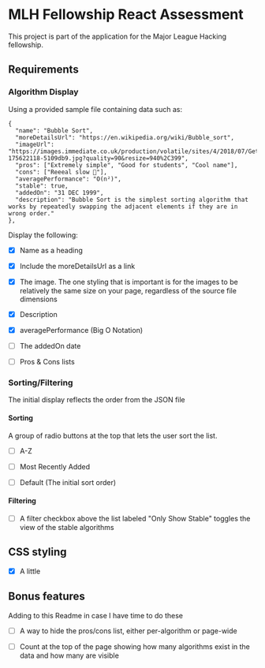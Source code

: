 # MLH Fellowship React Assessment
This project is part of the application for the Major League Hacking fellowship.

## Requirements

### Algorithm Display
Using a provided sample file containing data such as:
  ```
  {
    "name": "Bubble Sort",
    "moreDetailsUrl": "https://en.wikipedia.org/wiki/Bubble_sort",
    "imageUrl": "https://images.immediate.co.uk/production/volatile/sites/4/2018/07/GettyImages-175622118-5109db9.jpg?quality=90&resize=940%2C399",
    "pros": ["Extremely simple", "Good for students", "Cool name"],
    "cons": ["Reeeal slow 🐢"],
    "averagePerformance": "O(n²)",
    "stable": true,
    "addedOn": "31 DEC 1999",
    "description": "Bubble Sort is the simplest sorting algorithm that works by repeatedly swapping the adjacent elements if they are in wrong order."
  },
  ```
Display the following:

  - [x] Name as a heading

  - [x] Include the moreDetailsUrl as a link

  - [x] The image. The one styling that is important is for the images to be relatively the same size on your page, regardless of the source file dimensions

  - [x] Description

  - [x] averagePerformance (Big O Notation)

  - [ ] The addedOn date

  - [ ] Pros & Cons lists

### Sorting/Filtering
The initial display reflects the order from the JSON file

#### Sorting

A group of radio buttons at the top that lets the user sort the list.

  - [ ] A-Z

  - [ ] Most Recently Added

  - [ ] Default (The initial sort order)

#### Filtering

  - [ ] A filter checkbox above the list labeled "Only Show Stable" toggles the view of the stable algorithms

## CSS styling
  - [x] A little

## Bonus features
Adding to this Readme in case I have time to do these
  - [ ] A way to hide the pros/cons list, either per-algorithm or page-wide

  - [ ] Count at the top of the page showing how many algorithms exist in the data and how many are visible